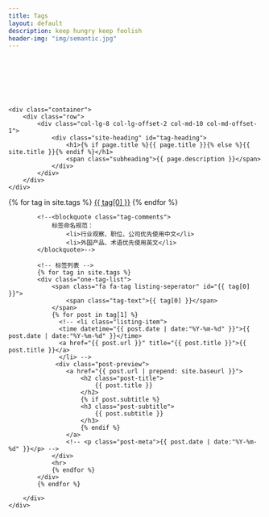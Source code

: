 ```yaml
---
title: Tags
layout: default
description: keep hungry keep foolish
header-img: "img/semantic.jpg"
---
```


<!-- Page Header -->

# <header class="intro-header" style="background-image: url('{{ site.baseurl }}/{% if page.header-img %}{{ page.header-img }}{% else %}{{ site.header-img }}{% endif %}')">

    <div class="container">
        <div class="row">
            <div class="col-lg-8 col-lg-offset-2 col-md-10 col-md-offset-1">
                <div class="site-heading" id="tag-heading">
                    <h1>{% if page.title %}{{ page.title }}{% else %}{{ site.title }}{% endif %}</h1>
                    <span class="subheading">{{ page.description }}</span>
                </div>
            </div>
        </div>
    </div>
</header>

<!-- Main Content -->
<div class="container">
	<div class="row">
		<div class="col-lg-8 col-lg-offset-2 col-md-10 col-md-offset-1">
	        <!-- 标签云 -->
			<div id='tag_cloud' class="tags">
				{% for tag in site.tags %}
				<a href="#{{ tag[0] }}" title="{{ tag[0] }}" rel="{{ tag[1].size }}">{{ tag[0] }}</a>
				{% endfor %}
			</div>
	
	        <!--<blockquote class="tag-comments">
	            标签命名规范：
	                <li>行业观察、职位、公司优先使用中文</li>
	                <li>外国产品、术语优先使用英文</li>
	        </blockquote>-->
	
	        <!-- 标签列表 -->
			{% for tag in site.tags %}
			<div class="one-tag-list">
			  	<span class="fa fa-tag listing-seperator" id="{{ tag[0] }}">
	                <span class="tag-text">{{ tag[0] }}</span>
	            </span>
				{% for post in tag[1] %}
				  <!-- <li class="listing-item">
				  <time datetime="{{ post.date | date:"%Y-%m-%d" }}">{{ post.date | date:"%Y-%m-%d" }}</time>
				  <a href="{{ post.url }}" title="{{ post.title }}">{{ post.title }}</a>
				  </li> -->
				 <div class="post-preview">
				    <a href="{{ post.url | prepend: site.baseurl }}">
				        <h2 class="post-title">
	                        {{ post.title }}
				        </h2>
				        {% if post.subtitle %}
				        <h3 class="post-subtitle">
				            {{ post.subtitle }}
				        </h3>
				        {% endif %}
				    </a>
				    <!-- <p class="post-meta">{{ post.date | date:"%Y-%m-%d" }}</p> -->
				</div>
				<hr>
				{% endfor %}
			</div>
			{% endfor %}
	
		</div>
	</div>
</div>